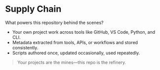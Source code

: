 # Supply Chain

What powers this repository behind the scenes?

- Your own project work across tools like GitHub, VS Code, Python, and CLI.
- Metadata extracted from tools, APIs, or workflows and stored consistently.
- Scripts authored once, updated occasionally, used repeatedly.

> Your projects are the mines—this repo is the refinery.